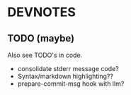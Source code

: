 # DEVNOTES

## TODO (maybe)

Also see TODO's in code.

- consolidate stderr message code?
- Syntax/markdown highlighting??
- prepare-commit-msg hook with llm?
